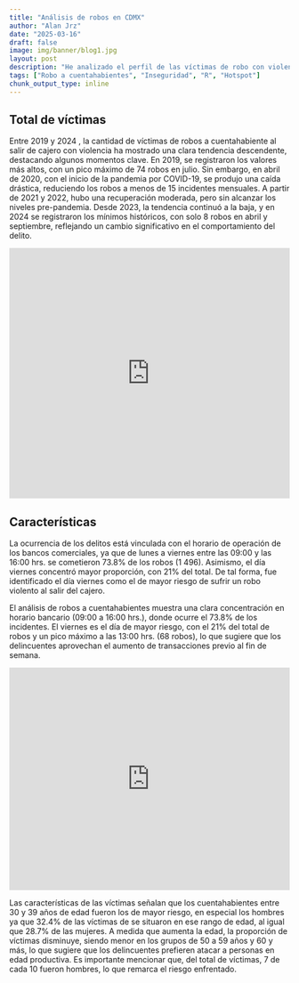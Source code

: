 ```yaml
---
title: "Análisis de robos en CDMX"
author: "Alan Jrz"
date: "2025-03-16"
draft: false
image: img/banner/blog1.jpg
layout: post
description: "He analizado el perfil de las víctimas de robo con violencia a cuentahabientes al salir de los cajeros automáticos. Me he enfocado en la cantidad de víctimas, su edad y sexo, así como en los horarios y lugares donde ocurren con mayor frecuencia. También identifiqué cuáles son los cajeros y las instituciones bancarias con mayor riesgo, debido a su proximidad a zonas con alta concentración de robos."
tags: ["Robo a cuentahabientes", "Inseguridad", "R", "Hotspot"]
chunk_output_type: inline
---
```

## Total de víctimas

Entre 2019 y 2024 , la cantidad de víctimas de robos a cuentahabiente al
salir de cajero con violencia ha mostrado una clara tendencia
descendente, destacando algunos momentos clave. En 2019, se registraron
los valores más altos, con un pico máximo de 74 robos en julio. Sin
embargo, en abril de 2020, con el inicio de la pandemia por COVID-19, se
produjo una caída drástica, reduciendo los robos a menos de 15
incidentes mensuales. A partir de 2021 y 2022, hubo una recuperación
moderada, pero sin alcanzar los niveles pre-pandemia. Desde 2023, la
tendencia continuó a la baja, y en 2024 se registraron los mínimos
históricos, con solo 8 robos en abril y septiembre, reflejando un cambio
significativo en el comportamiento del delito.

<iframe title="Robos a cuentahabiente saliendo del cajero" aria-label="Interactive line chart" id="datawrapper-chart-WQyVk" src="https://datawrapper.dwcdn.net/WQyVk/2/" scrolling="no" frameborder="0" style="width: 100%; min-width: 100% !important; border: none;" height="450" data-external="1">
</iframe>

## Características

La ocurrencia de los delitos está vinculada con el horario de operación
de los bancos comerciales, ya que de lunes a viernes entre las 09:00 y
las 16:00 hrs. se cometieron 73.8% de los robos (1 496). Asimismo, el
día viernes concentró mayor proporción, con 21% del total. De tal forma,
fue identificado el día viernes como el de mayor riesgo de sufrir un
robo violento al salir del cajero.

El análisis de robos a cuentahabientes muestra una clara concentración
en horario bancario (09:00 a 16:00 hrs.), donde ocurre el 73.8% de los
incidentes. El viernes es el día de mayor riesgo, con el 21% del total
de robos y un pico máximo a las 13:00 hrs. (68 robos), lo que sugiere
que los delincuentes aprovechan el aumento de transacciones previo al
fin de semana.

<iframe title="Distribución de víctimas por rango de edad y sexo" aria-label="Gráfico de rangos" id="datawrapper-chart-KRbX1" src="https://datawrapper.dwcdn.net/KRbX1/4/" scrolling="no" frameborder="0" style="width: 100%; min-width: 100% !important; border: none;" height="400" data-external="1">
</iframe>

Las características de las víctimas señalan que los cuentahabientes
entre 30 y 39 años de edad fueron los de mayor riesgo, en especial los
hombres ya que 32.4% de las víctimas de se situaron en ese rango de
edad, al igual que 28.7% de las mujeres. A medida que aumenta la edad,
la proporción de víctimas disminuye, siendo menor en los grupos de 50 a
59 años y 60 y más, lo que sugiere que los delincuentes prefieren atacar
a personas en edad productiva. Es importante mencionar que, del total de
víctimas, 7 de cada 10 fueron hombres, lo que remarca el riesgo
enfrentado.
